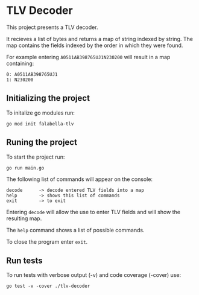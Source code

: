 # TLV Decoder
This project presents a TLV decoder.

It recieves a list of bytes and returns a map of string indexed by string.
The map contains the fields indexed by the order in which they were found.

For example entering `A0511AB398765UJ1N230200` will result in a map containing:
```
0: A0511AB398765UJ1
1: N230200
```

## Initializing the project
To initalize go modules run:
```
go mod init falabella-tlv
```

## Runing the project
To start the project run:
```
go run main.go
```
The following list of commands will appear on the console:
```
decode		-> decode entered TLV fields into a map
help		-> shows this list of commands
exit 		-> to exit
```
Entering `decode` will allow the use to enter TLV fields and will show the resulting map.

The `help` command shows a list of possible commands.

To close the program enter `exit`.

## Run tests
To run tests with verbose output (-v) and code coverage (-cover) use:
```  
go test -v -cover ./tlv-decoder
```
